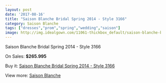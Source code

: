 ```yaml
---
layout: post
date: '2017-08-16'
title: "Saison Blanche Bridal Spring 2014 - Style 3166"
category: Saison Blanche
tags: ["dresses","prom","spring","wedding","saison"]
image: http://img.idealgown.com/11061-thickbox_default/saison-blanche-bridal-spring-2014-style-3166.jpg
---
```

Saison Blanche Bridal Spring 2014 - Style 3166

On Sales: **$265.995**
<a href="https://www.idealgown.com/en/saison-blanche/4542-saison-blanche-bridal-spring-2014-style-3166.html"><amp-img layout="responsive" width="600" height="600" src="//img.idealgown.com/11061-thickbox_default/saison-blanche-bridal-spring-2014-style-3166.jpg" alt="Saison Blanche Bridal Spring 2014 - Style 3166 0" /></a>
<a href="https://www.idealgown.com/en/saison-blanche/4542-saison-blanche-bridal-spring-2014-style-3166.html"><amp-img layout="responsive" width="600" height="600" src="//img.idealgown.com/11064-thickbox_default/saison-blanche-bridal-spring-2014-style-3166.jpg" alt="Saison Blanche Bridal Spring 2014 - Style 3166 1" /></a>
<a href="https://www.idealgown.com/en/saison-blanche/4542-saison-blanche-bridal-spring-2014-style-3166.html"><amp-img layout="responsive" width="600" height="600" src="//img.idealgown.com/11063-thickbox_default/saison-blanche-bridal-spring-2014-style-3166.jpg" alt="Saison Blanche Bridal Spring 2014 - Style 3166 2" /></a>
<a href="https://www.idealgown.com/en/saison-blanche/4542-saison-blanche-bridal-spring-2014-style-3166.html"><amp-img layout="responsive" width="600" height="600" src="//img.idealgown.com/11062-thickbox_default/saison-blanche-bridal-spring-2014-style-3166.jpg" alt="Saison Blanche Bridal Spring 2014 - Style 3166 3" /></a>

Buy it: [Saison Blanche Bridal Spring 2014 - Style 3166](https://www.idealgown.com/en/saison-blanche/4542-saison-blanche-bridal-spring-2014-style-3166.html "Saison Blanche Bridal Spring 2014 - Style 3166")

View more: [Saison Blanche](https://www.idealgown.com/en/55-saison-blanche "Saison Blanche")